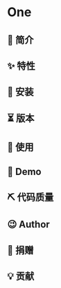 # One

## 📣 简介

## ✨ 特性

## 🔰 安装

## ⏳ 版本

## 📝 使用

## 🔖 Demo

## ⛏ 代码质量

## 😉 Author

## 💌 捐赠

## 💡 贡献